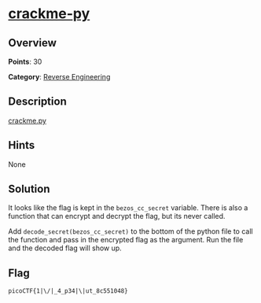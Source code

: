 # [crackme-py](https://play.picoctf.org/practice/challenge/175?page=2)

## Overview

**Points**: 30

**Category**: [Reverse Engineering](../)

## Description

[crackme.py](./crackme.py)

## Hints

None

## Solution

It looks like the flag is kept in the `bezos_cc_secret` variable. There is also a function that can encrypt and decrypt the flag, but its never called.

Add `decode_secret(bezos_cc_secret)` to the bottom of the python file to call the function and pass in the encrypted flag as the argument. Run the file and the decoded flag will show up.

## Flag

`picoCTF{1|\/|_4_p34|\|ut_8c551048}`
